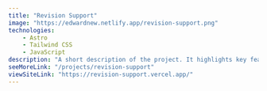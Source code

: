 ```yaml
---
title: "Revision Support"
image: "https://edwardnew.netlify.app/revision-support.png"
technologies:
    - Astro
    - Tailwind CSS
    - JavaScript
description: "A short description of the project. It highlights key features and technologies."
seeMoreLink: "/projects/revision-support"
viewSiteLink: "https://revision-support.vercel.app/"
---
```

